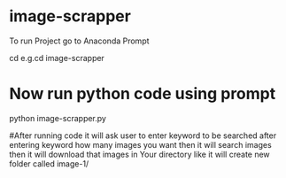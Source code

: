 # image-scrapper

 
To run Project 
go to Anaconda Prompt

 cd <directory-name>
  e.g.cd image-scrapper
# Now run python code using prompt
  python image-scrapper.py
  
 #After running code
    it will ask user to enter keyword to be searched
    after entering keyword
    how many images you want 
    then it will search images
    then it will download that images in Your directory
    like 
    it will create new folder called image-1/<your seached images will be downloaded inside the folder>
